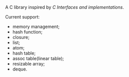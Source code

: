 A C library inspired by _C Interfaces and implementations_.

Current support:

- memory management;
- hash function;
- closure;
- list;
- atom;
- hash table;
- assoc table(linear table);
- resizable array;
- deque.

